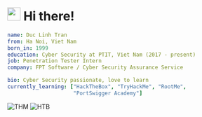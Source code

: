 <h1><img src="https://emojis.slackmojis.com/emojis/images/1531849430/4246/blob-sunglasses.gif?1531849430" width="30"/> Hi there!</h1>

```yaml
name: Duc Linh Tran
from: Ha Noi, Viet Nam
born_in: 1999
education: Cyber Security at PTIT, Viet Nam (2017 - present)
job: Penetration Tester Intern
company: FPT Software / Cyber Security Assurance Service

bio: Cyber Security passionate, love to learn        
currently_learning: ["HackTheBox", "TryHackMe", "RootMe", 
                     "PortSwigger Academy"]
```

![THM](https://i.imgur.com/JwYO827.png)
![HTB](https://i.imgur.com/aRxRa60.png)

